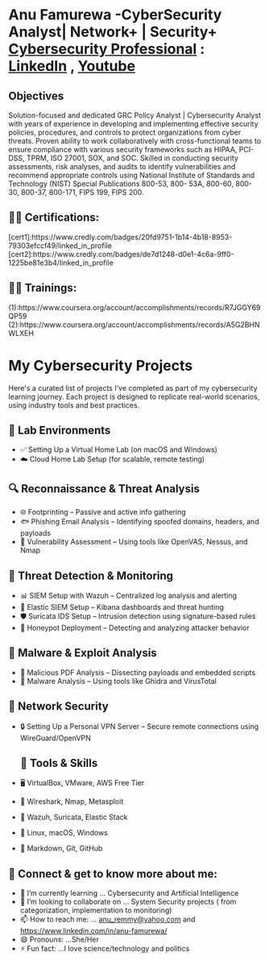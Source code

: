 <h1>Anu Famurewa -CyberSecurity Analyst| Network+ | Security+ 
<br/><a href="https://github.com/">Cybersecurity Professional</a> : <a href="https://www.linkedin.com/in/anu-famurewa/">LinkedIn</a> , <a href="https://www.youtube.com/@Cybertalkk/">Youtube</a>

## Objectives
Solution-focused and dedicated GRC Policy Analyst | Cybersecurity Analyst with years of experience in developing and implementing effective security policies, procedures, and controls to protect organizations from cyber threats. Proven ability to work collaboratively with cross-functional teams to ensure compliance with various security frameworks such as HIPAA, PCI-DSS, TPRM, ISO 27001, SOX, and SOC. Skilled in conducting security assessments, risk analyses, and audits to identify vulnerabilities and recommend appropriate controls using National Institute of Standards and Technology (NIST) Special Publications 800-53, 800- 53A, 800-60, 800-30, 800-37, 800-171, FIPS 199, FIPS 200.

<h2>👨‍💻 Certifications:</h2> 
[cert1]:https://www.credly.com/badges/20fd9751-1b14-4b18-8953-79303efccf49/linked_in_profile 
[cert2]:https://www.credly.com/badges/de7d1248-d0e1-4c6a-9ff0-1225be81e3b4/linked_in_profile 

<h2>👨‍💻 Trainings:</h2> 
(1):https://www.coursera.org/account/accomplishments/records/R7JGGY69QP59
(2):https://www.coursera.org/account/accomplishments/records/A5G2BHNWLXEH 


<h1> My Cybersecurity Projects </h2>
Here's a curated list of projects I’ve completed as part of my cybersecurity learning journey. 
Each project is designed to replicate real-world scenarios, using industry tools and best practices.

<h2>🧪 Lab Environments </h2>
  
- ✅ Setting Up a Virtual Home Lab (on macOS and Windows)
- ☁️ Cloud Home Lab Setup (for scalable, remote testing)

<h2> 🔍 Reconnaissance & Threat Analysis </h2>
  
- 🌐 Footprinting – Passive and active info gathering
- 🐟 Phishing Email Analysis – Identifying spoofed domains, headers, and payloads
- 🧫 Vulnerability Assessment – Using tools like OpenVAS, Nessus, and Nmap

<h2> 🚨 Threat Detection & Monitoring </h2>

- 📊 SIEM Setup with Wazuh – Centralized log analysis and alerting
- 🔎 Elastic SIEM Setup – Kibana dashboards and threat hunting
- 🛡️ Suricata IDS Setup – Intrusion detection using signature-based rules
- 🧲 Honeypot Deployment – Detecting and analyzing attacker behavior


<h2> 🔬 Malware & Exploit Analysis </h2>

- 🧾 Malicious PDF Analysis – Dissecting payloads and embedded scripts
- 🧟 Malware Analysis – Using tools like Ghidra and VirusTotal



<h2> 🔐 Network Security </h2>

- 🔒 Setting Up a Personal VPN Server – Secure remote connections using WireGuard/OpenVPN



  <h2> 🧰 Tools & Skills </h2>
  
- 🖥️ VirtualBox, VMware, AWS Free Tier
- 🧪 Wireshark, Nmap, Metasploit
- 🔐 Wazuh, Suricata, Elastic Stack
- 🐧 Linux, macOS, Windows
- 📄 Markdown, Git, GitHub



<h2> 🤳 Connect & get to know more about me:</h2>

- 🌱 I’m currently learning ...  Cybersecurity and Artificial Intelligence
- 👯 I’m looking to collaborate on ... System Security projects ( from categorization, implementation to monitoring)
- 📫 How to reach me: ... anu_remmy@yahoo.com and https://www.linkedin.com/in/anu-famurewa/
- 😄 Pronouns: ...She/Her
- ⚡ Fun fact: ...I love science/technology and politics


